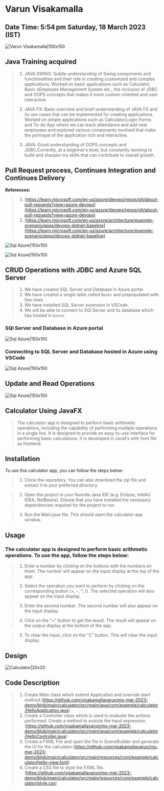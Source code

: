 # Varun Visakamalla

## Date Time:  5:54 pm Saturday, 18 March 2023 (IST)

![Varun Visakamalla|150x150](./Documentation/Images/Varun-V.PNG)


## Java Training acquired


> 1. JAVA SWING: Subtle understanding of Swing components and functionalities and their role in creating customized and complex applications. Worked on basic applications such as Calculator, Basic sEmployee Management System etc., the inclusion of JDBC and OOPS concepts that makes it more custom-oriented and user interactive.

> 2. JAVA FX: Basic overview and brief understanding of JAVA FX and its use cases that can be implemented for creating applications. Worked on simple applications such as Calculator,Login Forms and To-do App where we can track attendance and add new employees and explored various components involved that make the portrayal of the application rich and interactive.

> 3. JAVA: Good understanding of OOPS concepts and JDBC.Currently, at a beginner’s level, but constantly working to build and sharpen my skills that can contribute to overall growth.

## Pull Request process, Continues Integration and Continues Delivery

**References:**
> 1. [https://learn.microsoft.com/en-us/azure/devops/repos/git/about-pull-requests?view=azure-devops](https://learn.microsoft.com/en-us/azure/devops/repos/git/about-pull-requests?view=azure-devops)
> 1. [https://learn.microsoft.com/en-us/azure/architecture/example-scenario/apps/devops-dotnet-baseline](https://learn.microsoft.com/en-us/azure/architecture/example-scenario/apps/devops-dotnet-baseline)


![Sql Azure|150x150](./Documentation/Images/PR-CI-CD.PNG)

![Sql Azure|150x150](./Documentation/Images/PRinGitHub.PNG)


## CRUD Operations with JDBC and Azure SQL Server

> 1. We have created SQL Server and Database in Azure portal.
> 1. We have created a single table called `Books` and prepopulated with few rows 
> 1. We have installed SQL Server extension in VSCode.
> 1. We will be able to connect to SQl Server and its database which has hosted in `Azure`.

### SQl Server and Database in Azure portal
![Sql Azure|150x150](./Documentation/Images/SqlAzure.PNG)

### Connecting to SQL Server and Database hosted in Azure using VSCode
![Sql Azure|150x150](./Documentation/Images/ConnectingSqlServerUsingVSCode.PNG)

## Update and Read Operations
![Sql Azure|150x150](./Documentation/Images/CRUD.PNG)



## Calculator Using JavaFX 

> The calculator app is designed to perform basic arithmetic operations, including the capability of performing multiple operations in a single line. It is designed to provide an easy-to-use interface for performing basic calculations. It is developed in JavaFx with fxml file as frontend.

## Installation

To use this calculator app, you can follow the steps below:

> 1. Clone the repository. You can also download the zip file and extract it to your preferred directory.

> 2. Open the project in your favorite Java IDE (e.g. Eclipse, IntelliJ IDEA, NetBeans). Ensure that you have installed the necessary dependencies required for the project to run.

> 3. Run the Main.java file. This should open the calculator app window. 


## Usage

### The calculator app is designed to perform basic arithmetic operations. To use the app, follow the steps below:

> 1. Enter a number by clicking on the buttons with the numbers on them. The number will appear on the input display at the top of the app.

> 2. Select the operation you want to perform by clicking on the corresponding button (+, -, *, /). The selected operation will also appear on the input display.

> 3. Enter the second number. The second number will also appear on the input display.

> 4. Click on the "=" button to get the result. The result will appear on the output display at the bottom of the app.

> 5. To clear the input, click on the "C" button. This will clear the input display.

## Design 

![Calculator|20x20](./Documentation/Images/Calculator.PNG)

## Code Description

> 1. Create Main class which extend Application and override start method.(https://github.com/visakamallavarun/ms-mar-2023-demo/blob/main/calculator/src/main/java/com/example/calculator/HelloApplication.java)
> 2. Create a Controller class which is used to evaluate the actions performed. Create a method to evalute the input expression.(https://github.com/visakamallavarun/ms-mar-2023-demo/blob/main/calculator/src/main/java/com/example/calculator/HelloController.java)
> 3. Create a FXML File and open the file in SceneBuilder and generate the UI for the calculator.(https://github.com/visakamallavarun/ms-mar-2023-demo/blob/main/calculator/src/main/resources/com/example/calculator/hello-view.fxml)
> 4. Create a CSS file to style the FXML file.(https://github.com/visakamallavarun/ms-mar-2023-demo/blob/main/calculator/src/main/resources/com/example/calculator/style.css)
